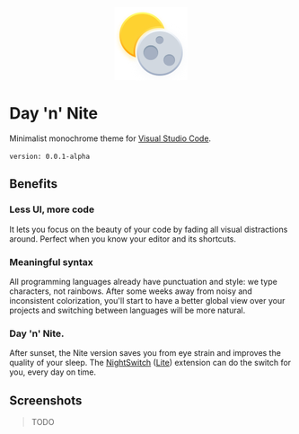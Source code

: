 <p align="center"><img src="./icon.png" alt="Day 'n' Nite"></p>

# Day 'n' Nite

Minimalist monochrome theme for [Visual Studio Code](https://code.visualstudio.com).

`version: 0.0.1-alpha`

## Benefits

### Less UI, more code

It lets you focus on the beauty of your code by fading all visual distractions around.
Perfect when you know your editor and its shortcuts.

### Meaningful syntax

All programming languages already have punctuation and style: we type characters, not rainbows.
After some weeks away from noisy and inconsistent colorization, you'll start to have a better global view over your projects and switching between languages will be more natural.

### Day 'n' Nite.

After sunset, the Nite version saves you from eye strain and improves the quality of your sleep.
The [NightSwitch](https://marketplace.visualstudio.com/items?itemName=gharveymn.nightswitch) ([Lite](https://marketplace.visualstudio.com/items?itemName=gharveymn.nightswitch-lite)) extension can do the switch for you, every day on time.

## Screenshots

> TODO
